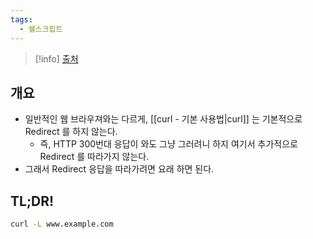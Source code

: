 ```yaml
---
tags:
  - 쉘스크립트
---
```

> [!info] [출처](https://serverfault.com/a/338641)

## 개요

- 일반적인 웹 브라우져와는 다르게, [[curl - 기본 사용법|curl]] 는 기본적으로 Redirect 를 하지 않는다.
	- 즉, HTTP 300번대 응답이 와도 그냥 그러려니 하지 여기서 추가적으로 Redirect 를 따라가지 않는다.
- 그래서 Redirect 응답을 따라가려면 요래 하면 된다.

## TL;DR!

```bash
curl -L www.example.com
```